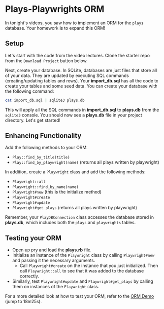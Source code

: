 # Plays-Playwrights ORM

In tonight's videos, you saw how to implement an ORM for the `plays` database.
Your homework is to expand this ORM!  

## Setup

Let's start with the code from the video lectures. Clone the starter repo from
the `Download Project` button below.

Next, create your database. In SQLite, databases are just files that store all
of your data. They are updated by executing SQL commands (creating/updating
tables and rows). Your __import_db.sql__ has all the code to create your tables
and some seed data. You can create your database with the following command:

```sh
cat import_db.sql | sqlite3 plays.db
```

This will apply all the SQL commands in __import_db.sql__ to __plays.db__ from
the `sqlite3` console. You should now see a __plays.db__ file in your project
directory. Let's get started!

## Enhancing Functionality

Add the following methods to your ORM:

* `Play::find_by_title(title)`
* `Play::find_by_playwright(name)` (returns all plays written by playwright)

In addition, create a `Playwright` class and add the following methods:

* `Playwright::all`
* `Playwright::find_by_name(name)`
* `Playwright#new` (this is the initialize method)
* `Playwright#create`
* `Playwright#update`
* `Playwright#get_plays` (returns all plays written by playwright)

Remember, your `PlayDBConnection` class accesses the database stored in
__plays.db__, which includes both the `plays` and `playwrights` tables.

## Testing your ORM

* Open up pry and load the __plays.rb__ file.
* Initialize an instance of the `Playwright` class by calling `Playwright#new` and
  passing it the necessary arguments.
  * Call `Playwright#create` on the instance that you just initialized. Then
    call `Playwright::all` to see that it was added to the database correctly.
* Similarly, test `Playwright#update` and `Playwright#get_plays` by calling them
  on instances of the `Playwright` class.

For a more detailed look at how to test your ORM, refer to the [ORM
Demo][orm-demo-video] (jump to 18m25s).
  
[orm-demo-video]: https://vimeo.com/167672029#t=18m24s
